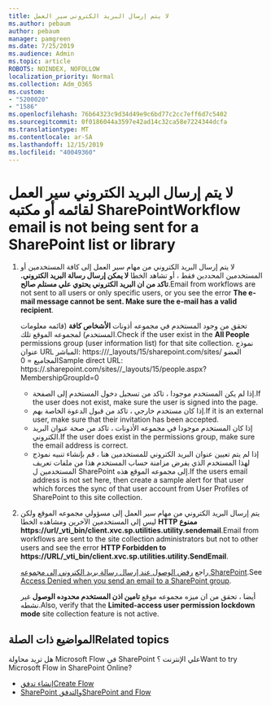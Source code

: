 ```yaml
---
title: لا يتم إرسال البريد الكتروني سير العمل
ms.author: pebaum
author: pebaum
manager: pamgreen
ms.date: 7/25/2019
ms.audience: Admin
ms.topic: article
ROBOTS: NOINDEX, NOFOLLOW
localization_priority: Normal
ms.collection: Adm_O365
ms.custom:
- "5200020"
- "1586"
ms.openlocfilehash: 76b64323c9d34d49e9c6bd77c2cc7eff6d7c5402
ms.sourcegitcommit: 0f0186044a3597e42ad14c32ca58e7224344dcfa
ms.translationtype: MT
ms.contentlocale: ar-SA
ms.lasthandoff: 12/15/2019
ms.locfileid: "40049360"
---
```

# <a name="workflow-email-is-not-being-sent-for-a-sharepoint-list-or-library"></a><span data-ttu-id="12c39-102">لا يتم إرسال البريد الكتروني سير العمل لقائمه أو مكتبه SharePoint</span><span class="sxs-lookup"><span data-stu-id="12c39-102">Workflow email is not being sent for a SharePoint list or library</span></span>

1. <span data-ttu-id="12c39-103">لا يتم إرسال البريد الكتروني من مهام سير العمل إلى كافة المستخدمين أو المستخدمين المحددين فقط ، أو تشاهد الخطا **لا يمكن إرسال رسالة البريد الكتروني. تاكد من ان البريد الكتروني يحتوي علي مستلم صالح**.</span><span class="sxs-lookup"><span data-stu-id="12c39-103">Email from workflows are not sent to all users or only specific users, or you see the error **The e-mail message cannot be sent. Make sure the e-mail has a valid recipient**.</span></span>

    <span data-ttu-id="12c39-104">تحقق من وجود المستخدم في مجموعه أذونات **الأشخاص كافة** (قائمه معلومات المستخدم) لمجموعه الموقع تلك.</span><span class="sxs-lookup"><span data-stu-id="12c39-104">Check if the user exist in the **All People** permissions group (user information list) for that site collection.</span></span>  <span data-ttu-id="12c39-105">نموذج عنوان URL المباشر<tenant>: https://<sitename>/_layouts/15/sharepoint.com/sites/ العضو المجاميع = 0</span><span class="sxs-lookup"><span data-stu-id="12c39-105">Sample direct URL: https://<tenant>.sharepoint.com/sites/<sitename>/_layouts/15/people.aspx?MembershipGroupId=0</span></span>

    - <span data-ttu-id="12c39-106">إذا لم يكن المستخدم موجودا ، تاكد من تسجيل دخول المستخدم إلى الصفحة.</span><span class="sxs-lookup"><span data-stu-id="12c39-106">If the user does not exist, make sure the user is signed into the page.</span></span> 
    - <span data-ttu-id="12c39-107">إذا كان مستخدم خارجي ، تاكد من قبول الدعوة الخاصة بهم.</span><span class="sxs-lookup"><span data-stu-id="12c39-107">If it is an external user, make sure that their invitation has been accepted.</span></span>
    - <span data-ttu-id="12c39-108">إذا كان المستخدم موجودا في مجموعه الأذونات ، تاكد من صحة عنوان البريد الكتروني.</span><span class="sxs-lookup"><span data-stu-id="12c39-108">If the user does exist in the permissions group, make sure the email address is correct.</span></span>
    - <span data-ttu-id="12c39-109">إذا لم يتم تعيين عنوان البريد الكتروني للمستخدمين هنا ، قم بإنشاء تنبيه نموذج لهذا المستخدم الذي يفرض مزامنة حساب المستخدم هذا من ملفات تعريف المستخدمين ل SharePoint إلى مجموعه الموقع هذه.</span><span class="sxs-lookup"><span data-stu-id="12c39-109">If the users email address is not set here, then create a sample alert for that user which forces the sync of that user account from User Profiles of SharePoint to this site collection.</span></span>
 
2. <span data-ttu-id="12c39-110">يتم إرسال البريد الكتروني من مهام سير العمل إلى مسؤولي مجموعه الموقع ولكن ليس إلى المستخدمين الآخرين ومشاهده الخطا **HTTP ممنوع <span>https:</span>//url/_vti_bin/client.xvc.sp.utilities.utility.sendemail**.</span><span class="sxs-lookup"><span data-stu-id="12c39-110">Email from workflows are sent to the site collection administrators but not to other users and see the error **HTTP Forbidden to <span>https:</span>//URL/_vti_bin/client.xvc.sp.utilities.utility.SendEmail**.</span></span>
 

    <span data-ttu-id="12c39-111">راجع [رفض الوصول عند إرسال رسالة بريد الكتروني إلى مجموعه SharePoint](https://docs.microsoft.com/sharepoint/support/sharing-and-permissions/access-denied-when-send-an-email-to-groups).</span><span class="sxs-lookup"><span data-stu-id="12c39-111">See [Access Denied when you send an email to a SharePoint group](https://docs.microsoft.com/sharepoint/support/sharing-and-permissions/access-denied-when-send-an-email-to-groups).</span></span>

    <span data-ttu-id="12c39-112">أيضا ، تحقق من ان ميزه مجموعه موقع **تامين اذن المستخدم محدوده الوصول** غير نشطه.</span><span class="sxs-lookup"><span data-stu-id="12c39-112">Also, verify that the **Limited-access user permission lockdown mode** site collection feature is not active.</span></span>


## <a name="related-topics"></a><span data-ttu-id="12c39-113">المواضيع ذات الصلة</span><span class="sxs-lookup"><span data-stu-id="12c39-113">Related topics</span></span>
<span data-ttu-id="12c39-114">هل تريد محاولة Microsoft Flow في SharePoint علي الإنترنت ؟</span><span class="sxs-lookup"><span data-stu-id="12c39-114">Want to try Microsoft Flow in SharePoint Online?</span></span>
- [<span data-ttu-id="12c39-115">إنشاء تدفق</span><span class="sxs-lookup"><span data-stu-id="12c39-115">Create Flow</span></span>](https://support.office.com/article/Create-a-flow-for-a-list-or-library-in-SharePoint-Online-or-OneDrive-for-Business-a9c3e03b-0654-46af-a254-20252e580d01) 
- [<span data-ttu-id="12c39-116">SharePoint والتدفق</span><span class="sxs-lookup"><span data-stu-id="12c39-116">SharePoint and Flow</span></span>](https://flow.microsoft.com/blog/sharepoint-and-flow/) 


